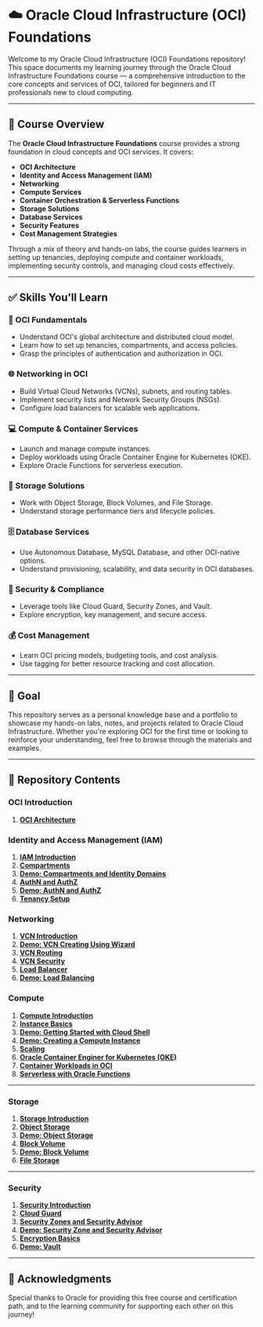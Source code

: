 # ☁️ Oracle Cloud Infrastructure (OCI) Foundations

Welcome to my Oracle Cloud Infrastructure (OCI) Foundations repository! This space documents my learning journey through the Oracle Cloud Infrastructure Foundations course — a comprehensive introduction to the core concepts and services of OCI, tailored for beginners and IT professionals new to cloud computing.

---

## 📘 Course Overview

The **Oracle Cloud Infrastructure Foundations** course provides a strong foundation in cloud concepts and OCI services. It covers:

- **OCI Architecture**
- **Identity and Access Management (IAM)**
- **Networking**
- **Compute Services**
- **Container Orchestration & Serverless Functions**
- **Storage Solutions**
- **Database Services**
- **Security Features**
- **Cost Management Strategies**

Through a mix of theory and hands-on labs, the course guides learners in setting up tenancies, deploying compute and container workloads, implementing security controls, and managing cloud costs effectively.

---

## ✅ Skills You'll Learn

### 🔧 OCI Fundamentals
- Understand OCI's global architecture and distributed cloud model.
- Learn how to set up tenancies, compartments, and access policies.
- Grasp the principles of authentication and authorization in OCI.

### 🌐 Networking in OCI
- Build Virtual Cloud Networks (VCNs), subnets, and routing tables.
- Implement security lists and Network Security Groups (NSGs).
- Configure load balancers for scalable web applications.

### 💻 Compute & Container Services
- Launch and manage compute instances.
- Deploy workloads using Oracle Container Engine for Kubernetes (OKE).
- Explore Oracle Functions for serverless execution.

### 💾 Storage Solutions
- Work with Object Storage, Block Volumes, and File Storage.
- Understand storage performance tiers and lifecycle policies.

### 🗄️ Database Services
- Use Autonomous Database, MySQL Database, and other OCI-native options.
- Understand provisioning, scalability, and data security in OCI databases.

### 🔐 Security & Compliance
- Leverage tools like Cloud Guard, Security Zones, and Vault.
- Explore encryption, key management, and secure access.

### 💰 Cost Management
- Learn OCI pricing models, budgeting tools, and cost analysis.
- Use tagging for better resource tracking and cost allocation.

---

## 🎯 Goal

This repository serves as a personal knowledge base and a portfolio to showcase my hands-on labs, notes, and projects related to Oracle Cloud Infrastructure. Whether you're exploring OCI for the first time or looking to reinforce your understanding, feel free to browse through the materials and examples.

---

## 📂 Repository Contents

### OCI Introduction
1. [**OCI Architecture**](OCI-Architecture.md)

### Identity and Access Management (IAM)
1. [**IAM Introduction**](IAM-Introduction.md)
2. [**Compartments**](Compartments.md)
3. [**Demo: Compartments and Identity Domains**](Demo-Compartments-and-Identity-Domain.md)
4. [**AuthN and AuthZ**](AuthN-8&-AuthZ.md)
5. [**Demo: AuthN and AuthZ**](Demo-AuthN-&-AuthZ.md)
6. [**Tenancy Setup**](Tenancy-Setup.md)


### Networking
1. [**VCN Introduction**](VCN-Introduction.md)
2. [**Demo: VCN Creating Using Wizard**](Demo-VCN-Creation-Using-Wizard.md)
3. [**VCN Routing**](VCN-Routing.md)
4. [**VCN Security**](VCN-Security.md)
5. [**Load Balancer**](Load-Balancer.md)
6. [**Demo: Load Balancing**](Demo-Load-Balancing.md)


### Compute
1. [**Compute Introduction**](Compute-Introduction.md)
2. [**Instance Basics**](Instance-Basics.md)
3. [**Demo: Getting Started with Cloud Shell**](Demo-Getting-Started-With-Cloud-Shell.md)
4. [**Demo: Creating a Compute Instance**](Demo-Creating-A-Compute-Instance.md)
5. [**Scaling**](Scaling.md)
6. [**Oracle Container Enginer for Kubernetes (OKE)**](OCE-for-Kubernetes.md)
7. [**Container Workloads in OCI**](Container-Workloads-in-OCI.md)
8. [**Serverless with Oracle Functions**](Serverless-with-Oracle-Functions.md)

---

### Storage
1. [**Storage Introduction**](Storage-Introduction.md)
2. [**Object Storage**](Object-Storage.md)
3. [**Demo: Object Storage**](Demo-Object-Storage.md)
4. [**Block Volume**](Block-Volume.md)
5. [**Demo: Block Volume**](Demo-Block-Volume.md)
6. [**File Storage**](File-Storage.md)

---

### Security
1. [**Security Introduction**](Security-Introduction.md)
2. [**Cloud Guard**](Cloud-Guard.md)
3. [**Security Zones and Security Advisor**](Security-Zones-&-Security-Advisor.md)
4. [**Demo: Security Zone and Security Advisor**](Demo-Security-Zones.md)
5. [**Encryption Basics**](Encryption-Basics.md)
6. [**Demo: Vault**](Demo-Vault.md)

---

## 🙌 Acknowledgments

Special thanks to Oracle for providing this free course and certification path, and to the learning community for supporting each other on this journey!

